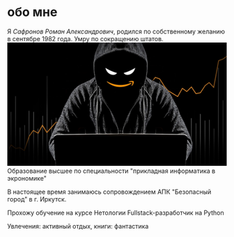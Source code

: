 # обо мне
Я _Сафронов Роман Александрович_, родился по собственному желанию в сентябре 1982 года. Умру по сокращению штатов.
![Текст с описанием картинки](/about_me.jpg)
Образование высшее по специальности "прикладная информатика в экрономике"

В настоящее время занимаюсь сопровождением АПК "Безопасный город" в г. Иркутск.

Прохожу обучение на курсе Нетологии Fullstack-разработчик на Python

Увлечения: активный отдых, книги: фантастика
